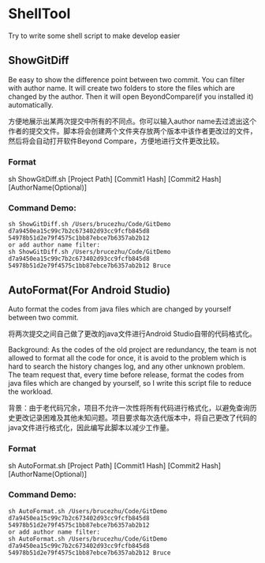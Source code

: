 # ShellTool
Try to write some shell script to make develop easier

## ShowGitDiff
Be easy to show the difference point between two commit. You can filter with author name. It will create two folders to store the files which are changed by the author. Then it will open BeyondCompare(if you installed it) automatically.

方便地展示出某两次提交中所有的不同点。你可以输入author name去过滤出这个作者的提交文件。脚本将会创建两个文件夹存放两个版本中该作者更改过的文件，然后将会自动打开软件Beyond Compare，方便地进行文件更改比较。

### Format
sh ShowGitDiff.sh [Project Path] [Commit1 Hash] [Commit2 Hash] [AuthorName(Optional)]

### Command Demo:

```
sh ShowGitDiff.sh /Users/brucezhu/Code/GitDemo d7a9450ea15c99c7b2c673402d93cc9fcfb845d8 54978b51d2e79f4575c1bb87ebce7b6357ab2b12
or add author name filter:
sh ShowGitDiff.sh /Users/brucezhu/Code/GitDemo d7a9450ea15c99c7b2c673402d93cc9fcfb845d8 54978b51d2e79f4575c1bb87ebce7b6357ab2b12 Bruce
```


## AutoFormat(For Android Studio)
Auto format the codes from java files which are changed by yourself between two commit.

将两次提交之间自己做了更改的java文件进行Android Studio自带的代码格式化。

Background: As the codes of the old project are redundancy, the team is not allowed to format all the code for once, it is avoid to the problem which is hard to search the history changes log, and any other unknown problem. The team request that, every time before release, format the codes from java files which are changed by yourself, so I write this script file to reduce the workload.

背景：由于老代码冗余，项目不允许一次性将所有代码进行格式化，以避免查询历史更改记录困难及其他未知问题。项目要求每次迭代版本中，将自己更改了代码的java文件进行格式化，因此编写此脚本以减少工作量。


### Format
sh AutoFormat.sh [Project Path] [Commit1 Hash] [Commit2 Hash] [AuthorName(Optional)]


### Command Demo:

```
sh AutoFormat.sh /Users/brucezhu/Code/GitDemo d7a9450ea15c99c7b2c673402d93cc9fcfb845d8 54978b51d2e79f4575c1bb87ebce7b6357ab2b12
or add author name filter:
sh AutoFormat.sh /Users/brucezhu/Code/GitDemo d7a9450ea15c99c7b2c673402d93cc9fcfb845d8 54978b51d2e79f4575c1bb87ebce7b6357ab2b12 Bruce
```


